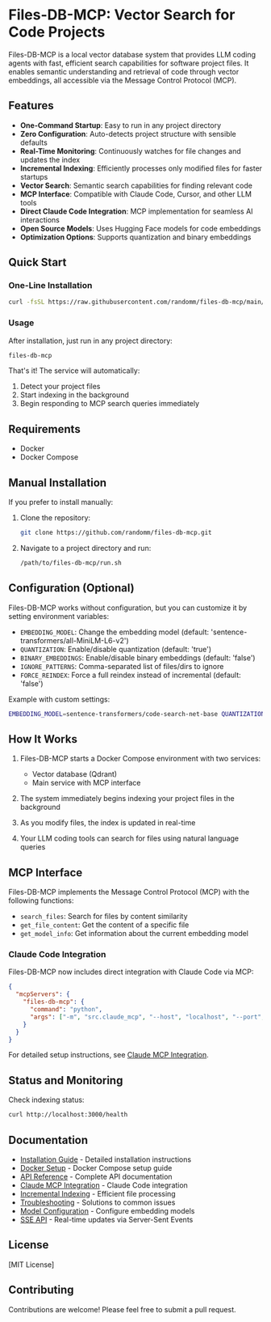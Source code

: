 # Files-DB-MCP: Vector Search for Code Projects

Files-DB-MCP is a local vector database system that provides LLM coding agents with fast, efficient search capabilities for software project files. It enables semantic understanding and retrieval of code through vector embeddings, all accessible via the Message Control Protocol (MCP).

## Features

- **One-Command Startup**: Easy to run in any project directory
- **Zero Configuration**: Auto-detects project structure with sensible defaults
- **Real-Time Monitoring**: Continuously watches for file changes and updates the index
- **Incremental Indexing**: Efficiently processes only modified files for faster startups
- **Vector Search**: Semantic search capabilities for finding relevant code
- **MCP Interface**: Compatible with Claude Code, Cursor, and other LLM tools
- **Direct Claude Code Integration**: MCP implementation for seamless AI interactions
- **Open Source Models**: Uses Hugging Face models for code embeddings
- **Optimization Options**: Supports quantization and binary embeddings

## Quick Start

### One-Line Installation

```bash
curl -fsSL https://raw.githubusercontent.com/randomm/files-db-mcp/main/install.sh | bash
```

### Usage

After installation, just run in any project directory:

```bash
files-db-mcp
```

That's it! The service will automatically:
1. Detect your project files
2. Start indexing in the background
3. Begin responding to MCP search queries immediately

## Requirements

- Docker
- Docker Compose

## Manual Installation

If you prefer to install manually:

1. Clone the repository:
   ```bash
   git clone https://github.com/randomm/files-db-mcp.git
   ```

2. Navigate to a project directory and run:
   ```bash
   /path/to/files-db-mcp/run.sh
   ```

## Configuration (Optional)

Files-DB-MCP works without configuration, but you can customize it by setting environment variables:

- `EMBEDDING_MODEL`: Change the embedding model (default: 'sentence-transformers/all-MiniLM-L6-v2')
- `QUANTIZATION`: Enable/disable quantization (default: 'true')
- `BINARY_EMBEDDINGS`: Enable/disable binary embeddings (default: 'false')
- `IGNORE_PATTERNS`: Comma-separated list of files/dirs to ignore
- `FORCE_REINDEX`: Force a full reindex instead of incremental (default: 'false')

Example with custom settings:

```bash
EMBEDDING_MODEL=sentence-transformers/code-search-net-base QUANTIZATION=false files-db-mcp
```

## How It Works

1. Files-DB-MCP starts a Docker Compose environment with two services:
   - Vector database (Qdrant)
   - Main service with MCP interface

2. The system immediately begins indexing your project files in the background

3. As you modify files, the index is updated in real-time

4. Your LLM coding tools can search for files using natural language queries

## MCP Interface

Files-DB-MCP implements the Message Control Protocol (MCP) with the following functions:

- `search_files`: Search for files by content similarity
- `get_file_content`: Get the content of a specific file
- `get_model_info`: Get information about the current embedding model

### Claude Code Integration

Files-DB-MCP now includes direct integration with Claude Code via MCP:

```json
{
  "mcpServers": {
    "files-db-mcp": {
      "command": "python",
      "args": ["-m", "src.claude_mcp", "--host", "localhost", "--port", "6333"]
    }
  }
}
```

For detailed setup instructions, see [Claude MCP Integration](docs/claude_mcp_integration.md).

## Status and Monitoring

Check indexing status:

```bash
curl http://localhost:3000/health
```

## Documentation

- [Installation Guide](docs/installation_guide.md) - Detailed installation instructions
- [Docker Setup](docs/docker_setup.md) - Docker Compose setup guide
- [API Reference](docs/api_reference.md) - Complete API documentation
- [Claude MCP Integration](docs/claude_mcp_integration.md) - Claude Code integration
- [Incremental Indexing](docs/incremental_indexing.md) - Efficient file processing
- [Troubleshooting](docs/troubleshooting.md) - Solutions to common issues
- [Model Configuration](docs/model_configuration.md) - Configure embedding models
- [SSE API](docs/sse_api.md) - Real-time updates via Server-Sent Events

## License

[MIT License]

## Contributing

Contributions are welcome! Please feel free to submit a pull request.